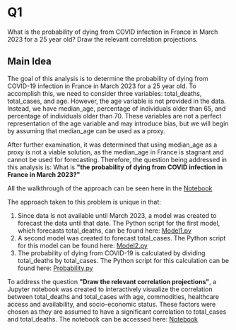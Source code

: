# Q1
What is the probability of dying from COVID infection in France in March 2023 for a 25 year old? Draw the relevant correlation projections.

## Main Idea
The goal of this analysis is to determine the probability of dying from COVID-19 infection in France in March 2023 for a 25 year old. To accomplish this, we need to consider three variables: total_deaths, total_cases, and age. However, the age variable is not provided in the data. Instead, we have median_age, percentage of individuals older than 65, and percentage of individuals older than 70. These variables are not a perfect representation of the age variable and may introduce bias, but we will begin by assuming that median_age can be used as a proxy.

After further examination, it was determined that using median_age as a proxy is not a viable solution, as the median_age in France is stagnant and cannot be used for forecasting. Therefore, the question being addressed in this analysis is: What is **"the probability of dying from COVID infection in France in March 2023?"**

All the walkthrough of the approach can be seen here in the [Notebook](https://github.com/MHamidA/COVID-19_Assignment/blob/main/Q1/Q1%20Notebook.ipynb)

The approach taken to this problem is unique in that:
1. Since data is not available until March 2023, a model was created to forecast the data until that date. The Python script for the first model, which forecasts total_deaths, can be found here: [Model1.py](https://github.com/MHamidA/COVID-19_Assignment/blob/main/Q1/Model1.py)
2. A second model was created to forecast total_cases. The Python script for this model can be found here: [Model2.py](https://github.com/MHamidA/COVID-19_Assignment/blob/main/Q1/Model2.py)
3. The probability of dying from COVID-19 is calculated by dividing total_deaths by total_cases. The Python script for this calculation can be found here: [Probability.py](https://github.com/MHamidA/COVID-19_Assignment/blob/main/Q1/Probability.py)

To address the question **"Draw the relevant correlation projections"**, a Jupyter notebook was created to interactively visualize the correlation between total_deaths and total_cases with age, commodities, healthcare access and availability, and socio-economic status. These factors were chosen as they are assumed to have a significant correlation to total_cases and total_deaths. The notebook can be accessed here: [Notebook](https://github.com/MHamidA/COVID-19_Assignment/blob/main/Q1/Q1%20Notebook.ipynb)
